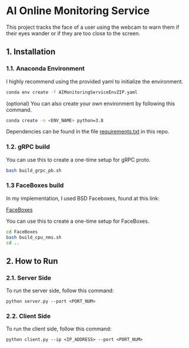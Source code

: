 # AI Online Monitoring Service

This project tracks the face of a user using the webcam to warn them if their eyes wander or if they are too close to the screen. 

## 1. Installation

### 1.1. Anaconda Environment

I highly recommend using the provided yaml to initialize the environment.

```bash
conda env create -f AIMonitoringServiceEnvZIP.yaml
```

(optional) You can also create your own environment by following this command.
```bash
conda create -n <ENV_NAME> python=3.8
```

Dependencies can be found in the file [requirements.txt](https://github.com/june0619lee/newProject/blob/main/requirements.txt) in this repo.

### 1.2. gRPC build

You can use this to create a one-time setup for gRPC proto.

```bash
bash build_grpc_pb.sh
```

### 1.3 FaceBoxes build

In my implementation, I used BSD Faceboxes, found at this link:

[FaceBoxes](https://github.com/zisianw/FaceBoxes.PyTorch)

You can use this to create a one-time setup for FaceBoxes.

```bash
cd FaceBoxes
bash build_cpu_nms.sh
cd ..
```

## 2. How to Run

### 2.1. Server Side
To run the server side, follow this command:

```
python server.py --port <PORT_NUM>
```

### 2.2. Client Side

To run the client side, follow this command:

```
python client.py --ip <IP_ADDRESS> --port <PORT_NUM>
```

